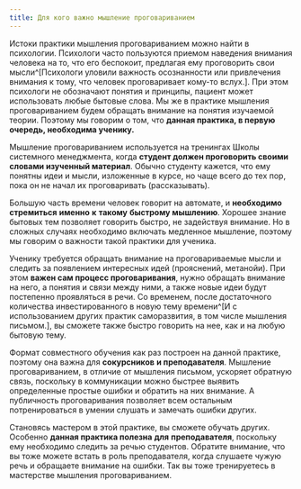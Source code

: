 ```yaml
---
title: Для кого важно мышление проговариванием
---
```


Истоки практики мышления проговариванием можно найти в психологии.
Психологи часто пользуются приемом наведения внимания человека на то,
что его беспокоит, предлагая ему проговорить свои
мысли^[Психологи уловили важность осознанности или
привлечения внимания к тому, что человек проговаривает кому-то
вслух.]. При этом психологи не обозначают понятия и
принципы, пациент может использовать любые бытовые слова. Мы же в
практике мышления проговариванием будем обращать внимание на понятия
изучаемой теории. Поэтому мы говорим о том, что **данная практика, в
первую очередь, необходима ученику.**

Мышление проговариванием используется на тренингах Школы системного
менеджмента, когда **студент должен проговорить своими словами изученный
материал**. Обычно студенту кажется, что ему понятны идеи и мысли,
изложенные в курсе, но чаще всего до тех пор, пока он не начал их
проговаривать (рассказывать).

Большую часть времени человек говорит на автомате, и **необходимо
стремиться** **именно** **к** **такому** **быстрому мышлению**. Хорошее
знание бытовых тем позволяет говорить быстро, не задействуя внимание. Но
в сложных случаях необходимо включать медленное мышление, поэтому мы
говорим о важности такой практики для ученика.

Ученику требуется обращать внимание на проговариваемые мысли и следить
за появлением интересных идей (прояснений, метанойи). При этом **важен
сам процесс проговаривания**, нужно обращать внимание на него, а понятия
и связи между ними, а также новые идеи будут постепенно проявляться в
речи. Со временем, после достаточного количества инвестированного в
новую тему времени^[И с использованием других практик
саморазвития, в том числе мышления письмом.], вы сможете
также быстро говорить на нее, как и на любую бытовую тему.

Формат совместного обучения как раз построен на данной практике, поэтому
она важна для **сокурсников** **и преподавателя**. Мышление
проговариванием, в отличие от мышления письмом, ускоряет обратную связь,
поскольку в коммуникации можно быстрее выявить определенные простые
ошибки и обратить на них внимание. А публичность проговаривания
позволяет всем остальным потренироваться в умении слушать и замечать
ошибки других.

Становясь мастером в этой практике, вы сможете обучать других. Особенно
**данная практика полезна** **для** **преподавателя**, поскольку ему
необходимо следить за речью студентов. Обратите внимание, что вы тоже
можете встать в роль преподавателя, когда слушаете чужую речь и
обращаете внимание на ошибки. Так вы тоже тренируетесь в мастерстве
мышления проговариванием.
